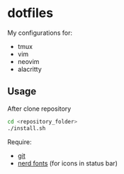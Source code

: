 # dotfiles

My configurations for:

- tmux
- vim
- neovim
- alacritty

## Usage

After clone repository

```sh
cd <repository_folder>
./install.sh
```

Require:

- [git](https://git-scm.com/)
- [nerd fonts](https://www.nerdfonts.com/) (for icons in status bar)
